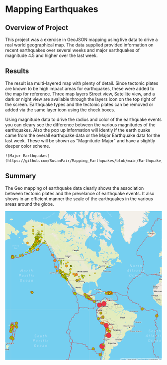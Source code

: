 # Mapping Earthquakes

## Overview of Project
This project was a exercise in GeoJSON mapping using live data to drive a real world geographical map.  The data supplied provided information on recent earthquakes over several weeks and major earthquakes of magnitude 4.5 and higher over the last week.  

## Results
The result isa multi-layered map with plenty of detail.  Since tectonic plates are known to be high impact areas for earthquakes, these were added to the map for reference.  Three map layers Street view, Satellite view, and a dark or night view are available through the layers icon on the top right of the screen.  Earthquake types and the tectonic plates can be removed or added via the same layer icon using the check boxes.

Using magnitude data to drive the radius and color of the earthquake events you can cleary see the difference between the various magnitudes of the earthquakes.  Also the pop up information will identiy if the earth quake came from the overall earthquake data or the Major Earthquake data for the last week.  These will be shown as "Magnitude-Major" and have a slightly deeper color scheme.

    ![Major Earthquakes](https://github.com/SusanFair/Mapping_Earthquakes/blob/main/Earthquake_Challenge/static/resources/Major.PNG)

## Summary
The Geo mapping of earthquake data clearly shows the association between tectonic plates and the prevelance of earthquake events.  It also shows in an efficient manner the scale of the earthquakes in the various areas around the globe.

![Earthquakes](https://github.com/SusanFair/Mapping_Earthquakes/blob/main/Earthquake_Challenge/static/resources/Earthquakes.PNG)